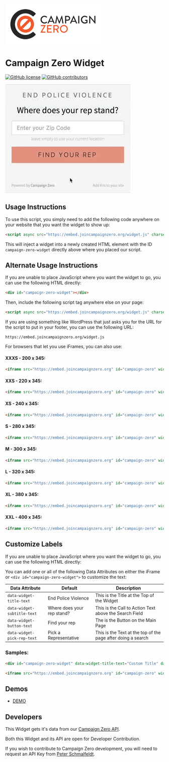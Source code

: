 ![Campaign Zero Logo](https://github.com/campaignzero/artwork/raw/master/logo/campaign-zero/web/306x128/campaign-zero.png "Campaign Zero Logo")

Campaign Zero Widget
===

[![GitHub license](https://img.shields.io/badge/license-MIT-blue.svg?style=flat)](https://raw.githubusercontent.com/campaignzero/campaign-zero-widget/master/LICENSE)  [![GitHub contributors](https://img.shields.io/github/contributors/campaignzero/campaign-zero-widget.svg)](https://github.com/campaignzero/campaign-zero-widget/graphs/contributors)

![Demo](app-image.gif "Demo")


Usage Instructions
---

To use this script, you simply need to add the following code anywhere on your website that you want the widget to show up:

```html
<script async src="https://embed.joincampaignzero.org/widget.js" charset="utf-8"></script>
```

This will inject a widget into a newly created HTML element with the ID `campaign-zero-widget` directly above where you placed our script.


Alternate Usage Instructions
---

If you are unable to place JavaScript where you want the widget to go, you can use the following HTML directly:

```html
<div id="campaign-zero-widget"></div>
```

Then, include the following script tag anywhere else on your page:

```html
<script async src="https://embed.joincampaignzero.org/widget.js" charset="utf-8"></script>
```

If you are using something like WordPress that just asks you for the URL for the script to put in your footer, you can use the following URL:

```
https://embed.joincampaignzero.org/widget.js
```

For browsers that let you use iFrames, you can also use:

#### XXXS - 200 x 345:

```html
<iframe src="https://embed.joincampaignzero.org" id="campaign-zero" width="200" height="345" frameborder="0"></iframe>
```

#### XXS - 220 x 345:

```html
<iframe src="https://embed.joincampaignzero.org" id="campaign-zero" width="220" height="345" frameborder="0"></iframe>
```

#### XS - 240 x 345:

```html
<iframe src="https://embed.joincampaignzero.org" id="campaign-zero" width="240" height="345" frameborder="0"></iframe>
```

#### S - 280 x 345:

```html
<iframe src="https://embed.joincampaignzero.org" id="campaign-zero" width="280" height="345" frameborder="0"></iframe>
```

#### M - 300 x 345:

```html
<iframe src="https://embed.joincampaignzero.org" id="campaign-zero" width="300" height="345" frameborder="0"></iframe>
```

#### L - 320 x 345:

```html
<iframe src="https://embed.joincampaignzero.org" id="campaign-zero" width="320" height="345" frameborder="0"></iframe>
```

#### XL - 380 x 345:

```html
<iframe src="https://embed.joincampaignzero.org" id="campaign-zero" width="400" height="380" frameborder="0"></iframe>
```

#### XXL - 400 x 345:

```html
<iframe src="https://embed.joincampaignzero.org" id="campaign-zero" width="400" height="380" frameborder="0"></iframe>
```


Customize Labels
---

If you are unable to place JavaScript where you want the widget to go, you can use the following HTML directly:

You can add one or all of the following Data Attributes on either the iFrame or `<div id="campaign-zero-widget">` to customize the text:

Data Attribute              | Default                    | Description
----------------------------|----------------------------|-------------
`data-widget-title-text`    | End Police Violence        | This is the Title at the Top of the Widget
`data-widget-subtitle-text` | Where does your rep stand? | This is the Call to Action Text above the Search Field
`data-widget-button-text`   | Find your rep              | The is the Button on the Main Page
`data-widget-pick-rep-text` | Pick a Representative      | This is the Text at the top of the page after doing a search

### Samples:

```html
<div id="campaign-zero-widget" data-widget-title-text="Custom Title" data-widget-subtitle-text="Custom Subtitle" data-widget-button-text="Custom Button" data-widget-pick-rep-text="Custom Rep Header"></div>
```

```html
<iframe src="https://embed.joincampaignzero.org" id="campaign-zero" width="200" height="345" frameborder="0" data-widget-title-text="Custom Title" data-widget-subtitle-text="Custom Subtitle" data-widget-button-text="Custom Button" data-widget-pick-rep-text="Custom Rep Header"></iframe>
```


Demos
---

* [DEMO](https://embed.joincampaignzero.org)

Developers
---

This Widget gets it's data from our [Campaign Zero API](https://github.com/campaignzero/api).  

Both this Widget and its API are open for Developer Contribution.

If you wish to contribute to Campaign Zero development, you will need to request an API Key from [Peter Schmalfeldt](https://twitter.com/mrmidi).
